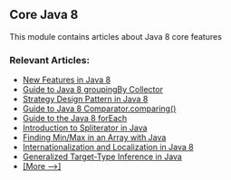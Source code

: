 ## Core Java 8

This module contains articles about Java 8 core features

### Relevant Articles: 
- [New Features in Java 8](https://www.tom.com/java-8-new-features)
- [Guide to Java 8 groupingBy Collector](https://www.tom.com/java-groupingby-collector)
- [Strategy Design Pattern in Java 8](https://www.tom.com/java-strategy-pattern)
- [Guide to Java 8 Comparator.comparing()](https://www.tom.com/java-8-comparator-comparing)
- [Guide to the Java 8 forEach](https://www.tom.com/foreach-java)
- [Introduction to Spliterator in Java](https://www.tom.com/java-spliterator)
- [Finding Min/Max in an Array with Java](https://www.tom.com/java-array-min-max)
- [Internationalization and Localization in Java 8](https://www.tom.com/java-8-localization)
- [Generalized Target-Type Inference in Java](https://www.tom.com/java-generalized-target-type-inference)
- [[More -->]](/core-java-modules/core-java-8-2)

